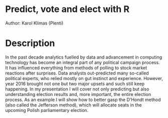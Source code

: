 # Predict, vote and elect with R

Author: Karol Klimas (Plenti)

# Description

In the past decade analytics fuelled by data and advancement in computing technology has become an integral part of any political campaign process. It has influenced everything from methods of polling to stock market reactions after surprises. Data analysts out-predicted many so-called political experts, who relied mostly on gut instinct and experience. However, year 2016 brought not one but two major upsets and such still keep happening. In my presentation I will cover not only predicting but also understanding election results and, more important, the entire election process. As an example I will show how to better gasp the D'Hondt method (also called the Jefferson method), which will allocate seats in the upcoming Polish parliamentary election. 

